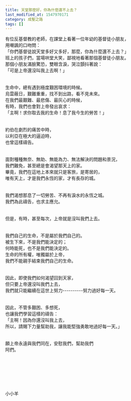```yaml
---
title: 天堂那麼好，你為什麼還不上去？
last_modified_at: 1547970171
category: 成聖之路
tags: []
---
```


<p>有位反基督教的老師，在課堂上看著一位年幼的基督徒小朋友，<br/>用嘲諷的口吻問：<br/>「你們基督徒說天堂多好又多好，那麼，你為什麼還不上去？」<br/>班上的孩子們，當場哄堂大笑，鄙視地看著那個基督徒小朋友。<br/>那個小朋友滿臉驚恐，雙眼含淚，哭泣顫抖著說：<br/>「可是上帝還沒叫我上去啊！」<br/><!--more--><br/><br/>生命中，總有遇到極度艱困環境的時候。<br/>烏雲蔽日，艱難重重，找不到出路，看不見未來。<br/>在我們最艱難、最悲傷、最灰心的時候，<br/>有時，我們也會對上帝發出哀求：<br/>「主啊！求你取去我的生命！息了我今生的勞苦！」<br/><br/><br/>約伯在劇烈的痛苦中時，<br/>以利亞在極大的逼迫時，<br/>也曾這樣禱告。<br/><br/><br/>面對種種無奈、無助、無能為力、無法解決的問題和景況，<br/>我們難免，甚至總是會渴望那天上的家。<br/>畢竟，我們在這地上本來就只是客旅，是寄居的，<br/>唯有天上，才是我們永恆的家，才有長存的城。<br/><br/><br/>我們渴想那息了一切勞苦、不再有淚水的永恆之城。<br/>我們為此禱告，也求主應允。<br/><br/><br/>但是，有時，甚至每次，上帝就是沒叫我們上去。<br/><br/><br/>我們自己的生命，不是屬於我們自己的。<br/>被生下來，不是我們能決定的；<br/>何時能死，也不是我們能決定的。<br/>生命的所有權，唯獨屬於上帝，<br/>我們不能親手結束我們自己的生命。<br/><br/><br/>因此，即使我們如何渴望回到天家，<br/>但只要上帝還沒叫我們上去，<br/>我們就只能繼續在這世上努力----------努力過好每一天。<br/><br/><br/>因此，不管多艱困、多想死，<br/>也讓我們學習這樣的禱告：<br/>「主啊！因為你還沒叫我上去，<br/>所以，請賜下力量幫助我，讓我能堅強勇敢地過好每一天。」<br/><br/><br/>願上帝永遠與我們同在，安慰我們，幫助我們<br/>阿們。<br/><br/><br/><br/><br/><br/><br/><br/>小小羊<br/><br/><br/><br/>
</p>